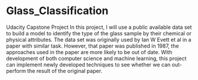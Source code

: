 # Glass_Classification
Udacity Capstone Project
In this project, I will use a public available data set to build a model to identify the type of the glass
sample by their chemical or physical attributes. The data set was originally used by Ian W Evett et al in
a paper with similar task. However, that paper was published in 1987, the approaches used in the
paper are more likely to be out of date. With development of both computer science and machine
learning, this project can implement newly developed techniques to see whether we can out-perform
the result of the original paper.
